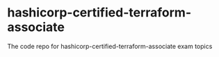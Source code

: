 # hashicorp-certified-terraform-associate
The code repo for hashicorp-certified-terraform-associate exam topics
